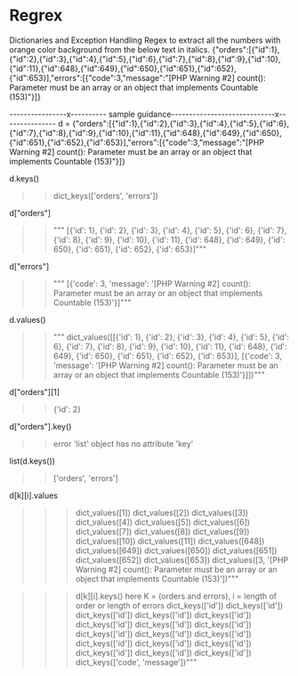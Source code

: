 # Regrex
Dictionaries and Exception Handling
Regex to extract all the numbers with orange color background from the below text in italics.
{"orders":[{"id":1},{"id":2},{"id":3},{"id":4},{"id":5},{"id":6},{"id":7},{"id":8},{"id":9},{"id":10},{"id":11},{"id":648},{"id":649},{"id":650},{"id":651},{"id":652},{"id":653}],"errors":[{"code":3,"message":"[PHP Warning #2] count(): Parameter must be an array or an object that implements Countable (153)"}]}

----------------x---------- sample guidance-----------------------------x--------------- 
d = {"orders":[{"id":1},{"id":2},{"id":3},{"id":4},{"id":5},{"id":6},{"id":7},{"id":8},{"id":9},{"id":10},{"id":11},{"id":648},{"id":649},{"id":650},{"id":651},{"id":652},{"id":653}],"errors":[{"code":3,"message":"[PHP Warning #2] count(): Parameter must be an array or an object that implements Countable (153)"}]}

d.keys()    
>>dict_keys(['orders', 'errors'])


d["orders"] 
>>""" [{'id': 1},
 {'id': 2},
 {'id': 3},
 {'id': 4},
 {'id': 5},
 {'id': 6},
 {'id': 7},
 {'id': 8},
 {'id': 9},
 {'id': 10},
 {'id': 11},
 {'id': 648},
 {'id': 649},
 {'id': 650},
 {'id': 651},
 {'id': 652},
 {'id': 653}]"""



d["errors"]
>>""" [{'code': 3,
  'message': '[PHP Warning #2] count(): Parameter must be an array or an object that implements Countable (153)'}]"""



d.values() 
>>""" dict_values([[{'id': 1}, {'id': 2}, {'id': 3}, 
{'id': 4}, {'id': 5}, {'id': 6}, {'id': 7}, {'id': 8}, {'id': 9}, 
{'id': 10}, {'id': 11}, {'id': 648}, {'id': 649}, {'id': 650}, {'id': 651}, {'id': 652}, 
{'id': 653}], [{'code': 3, 'message': '[PHP Warning #2]
count(): Parameter must be an array or an object that implements Countable (153)'}]])"""



d["orders"][1] 
>>{'id': 2}


d["orders"].key() 
>>error 'list' object has no attribute 'key'


list(d.keys()) 
>>['orders', 'errors']



d[k][i].values 
>>>dict_values([1])
dict_values([2])
dict_values([3])
dict_values([4])
dict_values([5])
dict_values([6])
dict_values([7])
dict_values([8])
dict_values([9])
dict_values([10])
dict_values([11])
dict_values([648])
dict_values([649])
dict_values([650])
dict_values([651])
dict_values([652])
dict_values([653])
dict_values([3, '[PHP Warning #2] 
count(): Parameter must be an array or an object that implements Countable (153)'])"""

>>>d[k][i].keys() here K = (orders and errors), i = length of order or length of errors
dict_keys(['id'])
dict_keys(['id'])
dict_keys(['id'])
dict_keys(['id'])
dict_keys(['id'])
dict_keys(['id'])
dict_keys(['id'])
dict_keys(['id'])
dict_keys(['id'])
dict_keys(['id'])
dict_keys(['id'])
dict_keys(['id'])
dict_keys(['id'])
dict_keys(['id'])
dict_keys(['id'])
dict_keys(['id'])
dict_keys(['id'])
dict_keys(['code', 'message'])"""
